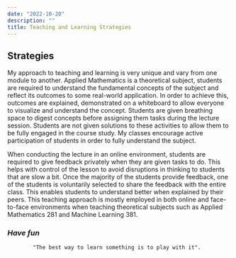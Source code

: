 ```yaml
---
date: "2022-10-20"
description: ""
title: Teaching and Learning Strategies
---
```


## Strategies

My approach to teaching and learning is very unique and vary from one module to another. Applied Mathematics is a theoretical subject, students are required to understand the fundamental concepts of the subject and reflect its outcomes to some real-world application. In order to achieve this, outcomes are explained, demonstrated on a whiteboard to allow everyone to visualize and understand the concept.  Students are given breathing space to digest concepts before assigning them tasks during the lecture session. Students are not given solutions to these activities to allow them to be fully engaged in the course study. My classes encourage active participation of students in order to fully understand the subject. 

When conducting the lecture in an online environment, students are required to give feedback privately when they are given tasks to do. This helps with control of the lesson to avoid disruptions in thinking to students that are slow a bit. Once the majority of the students provide feedback, one of the students is voluntarily selected to share the feedback with the entire class. This enables students to understand better when explained by their peers.
This teaching approach is mostly employed in both online and face-to-face environments when teaching theoretical subjects such as Applied Mathematics 281 and Machine Learning 381.


### _Have fun_

            "The best way to learn something is to play with it".
